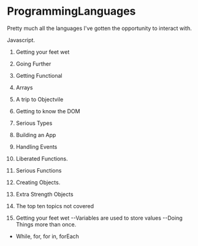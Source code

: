 # ProgrammingLanguages
Pretty much all the languages I've  gotten the opportunity to interact with. 

Javascript.
1. Getting your feet wet
2. Going Further
3. Getting Functional
4. Arrays
5. A trip to Objectvile
6. Getting to know the DOM
7. Serious Types
8. Building an App
9. Handling Events
10. Liberated Functions.
11. Serious Functions
12. Creating Objects.
13. Extra Strength Objects 
14. The top ten topics not covered

1. Getting your feet wet
--Variables are used to store values
--Doing Things more than once.
- While, for, for in, forEach
